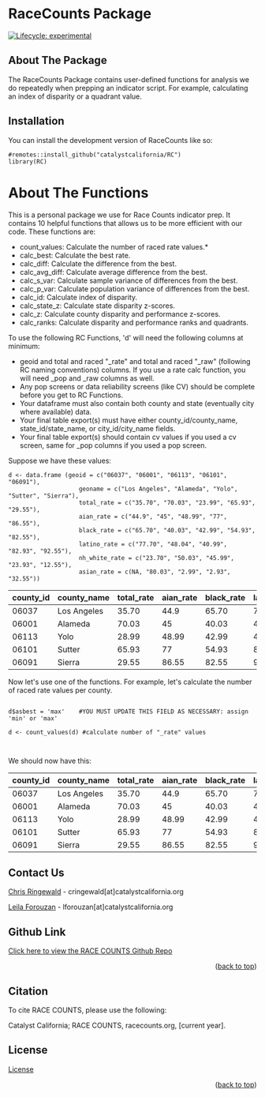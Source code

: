 
# RaceCounts Package

<!-- badges: start -->
[![Lifecycle: experimental](https://img.shields.io/badge/lifecycle-experimental-orange.svg)](https://lifecycle.r-lib.org/articles/stages.html#experimental)
<!-- badges: end -->

## About The Package


The RaceCounts Package contains user-defined functions for analysis we do repeatedly when prepping an indicator script. For example, calculating an index of disparity or a quadrant value.


## Installation

You can install the development version of RaceCounts like so:

```{r}
#remotes::install_github("catalystcalifornia/RC")
library(RC)

```

# About The Functions

This is a personal package we use for Race Counts indicator prep. It contains 10 helpful functions that allows us to be more efficient with our code. These functions are: 

* count_values: Calculate the number of raced rate values.*
* calc_best: Calculate the best rate.
* calc_diff: Calculate the difference from the best.
* calc_avg_diff: Calculate average difference from the best.
* calc_s_var: Calculate sample variance of differences from the best.
* calc_p_var: Calculate population variance of differences from the best.
* calc_id: Calculate index of disparity.
* calc_state_z: Calculate state disparity z-scores.
* calc_z: Calculate county disparity and performance z-scores.
* calc_ranks: Calculate disparity and performance ranks and quadrants. 


To use the following RC Functions, 'd' will need the following columns at minimum:

* geoid and total and raced "_rate" and total and raced "_raw" (following RC naming conventions) columns. If you use a rate calc function, you will need _pop and _raw columns as well.
* Any pop screens or data reliability screens (like CV) should be complete before you get to RC Functions.
* Your dataframe must also contain both county and state (eventually city where available) data.
* Your final table export(s) must have either county_id/county_name, state_id/state_name, or city_id/city_name fields.
* Your final table export(s) should contain cv values if you used a cv screen, same for _pop columns if you used a pop screen.


Suppose we have these values: 

```{r}
d <- data.frame (geoid = c("06037", "06001", "06113", "06101", "06091"),
                    geoname = c("Los Angeles", "Alameda", "Yolo", "Sutter", "Sierra"),
                    total_rate = c("35.70", "70.03", "23.99", "65.93", "29.55"), 
                    aian_rate = c("44.9", "45", "48.99", "77", "86.55"),
                    black_rate = c("65.70", "40.03", "42.99", "54.93", "82.55"),
                    latino_rate = c("77.70", "48.04", "40.99", "82.93", "92.55"),
                    nh_white_rate = c("23.70", "50.03", "45.99", "23.93", "12.55"),
                    asian_rate = c(NA, "80.03", "2.99", "2.93", "32.55"))

```

county_id     | county_name   | total_rate    | aian_rate    | black_rate   | latino_rate   | nh_white_rate | asian_rate
------------- | ------------- | ------------- |------------- |------------- | ------------- | ------------- |-------------
06037         | Los Angeles   | 35.70         | 44.9         | 65.70        | 77.70         | 23.70         | NA
06001         | Alameda       | 70.03         | 45           | 40.03        | 48.04         | 50.03         | 80.03
06113         | Yolo          | 28.99         | 48.99        | 42.99        | 40.99         | 45.99         | 2.99
06101         | Sutter        | 65.93         | 77           | 54.93        | 82.93         | 23.93         | 2.93
06091         | Sierra        | 29.55         | 86.55        | 82.55        | 92.55         | 12.55         | 32.55


Now let's use one of the functions. For example, let's calculate the number of raced rate values per county.  


```{r}

d$asbest = 'max'    #YOU MUST UPDATE THIS FIELD AS NECESSARY: assign 'min' or 'max'

d <- count_values(d) #calculate number of "_rate" values



```

 We should now have this:
 
county_id     | county_name   | total_rate    | aian_rate    | black_rate   | latino_rate   | nh_white_rate | asian_rate  | values_count
------------- | ------------- | ------------- |------------- |------------- | ------------- | ------------- |-------------| -------------
06037         | Los Angeles   | 35.70         | 44.9         | 65.70        | 77.70         | 23.70         | 0           | 4
06001         | Alameda       | 70.03         | 45           | 40.03        | 48.04         | 50.03         | 80.03       | 5
06113         | Yolo          | 28.99         | 48.99        | 42.99        | 40.99         | 45.99         | 2.99        | 5
06101         | Sutter        | 65.93         | 77           | 54.93        | 82.93         | 23.93         | 2.93        | 5
06091         | Sierra        | 29.55         | 86.55        | 82.55        | 92.55         | 12.55         | 32.55       | 5


## Contact Us
[Chris Ringewald](https://www.linkedin.com/in/chris-ringewald-6766369/) - cringewald[at]catalystcalifornia.org  <br>


[Leila Forouzan](https://www.linkedin.com/in/leilaforouzan/) - lforouzan[at]catalystcalifornia.org

## Github Link
[Click here to view the RACE COUNTS Github Repo](https://github.com/catalystcalifornia/RaceCounts)

<p align="right">(<a href="#top">back to top</a>)</p>


## Citation
To cite RACE COUNTS, please use the following:

Catalyst California; RACE COUNTS, racecounts.org, [current year].


## License

[License](License.md)

<p align="right">(<a href="#top">back to top</a>)</p>






